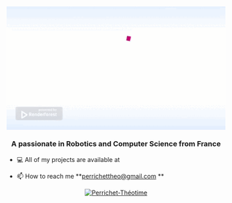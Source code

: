 <img src="https://github.com/TheoTime01/TheoTime01/blob/main/Pack%20typographique%20des%20pixels%20dynamiques_free.gif?raw=true" alt="react" align="center" width="" />
<h3 align="center">A passionate in Robotics and Computer Science from France</h3>

- 💻 All of my projects are available at <web site>

- 📫 How to reach me **perrichettheo@gmail.com **



<p align="center">
<a href="https://www.linkedin.com/in/theotime-perrichet-b185a11a2" target="blank"><img align="center" src="https://cdn.jsdelivr.net/npm/simple-icons@3.0.1/icons/linkedin.svg" alt="Perrichet-Théotime" height="20" width="20" /></a>
</p>

